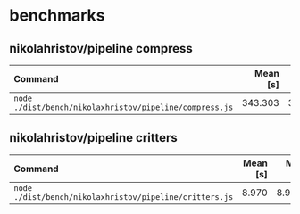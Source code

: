 # benchmarks

## nikolahristov/pipeline compress
| Command | Mean [s] | Min [s] | Max [s] | Relative |
|:---|---:|---:|---:|---:|
| `node ./dist/bench/nikolaxhristov/pipeline/compress.js` | 343.303 | 343.303 | 343.303 | 1.00 |

## nikolahristov/pipeline critters
| Command | Mean [s] | Min [s] | Max [s] | Relative |
|:---|---:|---:|---:|---:|
| `node ./dist/bench/nikolaxhristov/pipeline/critters.js` | 8.970 | 8.970 | 8.970 | 1.00 |
